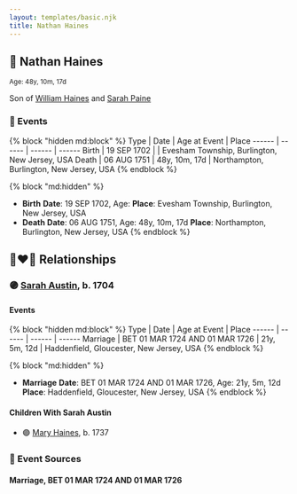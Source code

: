 ```yaml
---
layout: templates/basic.njk
title: Nathan Haines
---
```

## 🔵 Nathan Haines
<small>Age: 48y, 10m, 17d</small>

Son of [William Haines](/people/5/5796916) and [Sarah Paine](/people/6/64473277)

### 📆 Events

{% block "hidden md:block" %}
Type | Date | Age at Event | Place
------ | ------ | ------ | ------
Birth | 19 SEP 1702 |  | Evesham Township, Burlington, New Jersey, USA
Death | 06 AUG 1751 | 48y, 10m, 17d | Northampton, Burlington, New Jersey, USA
{% endblock %}

{% block "md:hidden" %}
- **Birth**
**Date**: 19 SEP 1702, Age:
**Place**: Evesham Township, Burlington, New Jersey, USA
- **Death**
**Date**: 06 AUG 1751, Age: 48y, 10m, 17d
**Place**: Northampton, Burlington, New Jersey, USA
{% endblock %}

## 👩‍❤️‍👨 Relationships

### 🟣 [Sarah Austin](/people/4/4530755), b. 1704

#### Events

{% block "hidden md:block" %}
Type | Date | Age at Event | Place
------ | ------ | ------ | ------
Marriage | BET 01 MAR 1724 AND 01 MAR 1726 | 21y, 5m, 12d | Haddenfield, Gloucester, New Jersey, USA
{% endblock %}

{% block "md:hidden" %}
- **Marriage**
**Date**: BET 01 MAR 1724 AND 01 MAR 1726, Age: 21y, 5m, 12d
**Place**: Haddenfield, Gloucester, New Jersey, USA
{% endblock %}

#### Children With Sarah Austin
* 🟣 [Mary Haines](/people/5/53194016), b. 1737
### 📰 Event Sources

#### <a id="event-family-0-event-0"></a> Marriage, BET 01 MAR 1724 AND 01 MAR 1726
